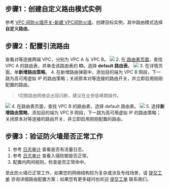 ## 步骤1：创建自定义路由模式实例[](id:s1)
参考 [VPC 间防火墙开关-新建 VPC间防火墙](https://cloud.tencent.com/document/product/1132/46930#.E6.96.B0.E5.BB.BA.E9.98.B2.E7.81.AB.E5.A2.99.E5.AE.9E.E4.BE.8B)，创建目标实例，其中路由模式选择**自定义路由**。


## 步骤2：配置引流路由
查看对等连接两端 VPC，分别为 VPC A 与 VPC B。
![](https://qcloudimg.tencent-cloud.cn/raw/ccfffd75bc0c34bc117f0388c7405ca0.jpg)
2. 在[ 路由表页面](https://console.cloud.tencent.com/vpc/route?rid=1)，查找 VPC A 的路由表，并单击该路由表的 **ID**。选择 **default 路由表**。
![](https://qcloudimg.tencent-cloud.cn/raw/50d7621a81fb2add88bbb6a0b287cd33.jpg)
3. 在详情页面，单**新增路由策略**。
4. 在新增路由弹窗中，添加目的端为 VPC B 网段，下一跳为高可用虚拟 IP 的路由策略；关闭原本对等连接的路由开关，并立即启用刚刚配置的路由。
>!切换路由网络会出现闪断，建议在业务低峰期操作。
>
![](https://qcloudimg.tencent-cloud.cn/raw/219dc2bb53f5773fd1b5c20c85ac8857.jpg)
4. 在路由表页面，查找 VPC B 的路由表，选择 default 路由表。
![](https://qcloudimg.tencent-cloud.cn/raw/8b444b1af00919ae312722427fc85f6b.jpg)
5. 选择**新增路由策略**，添加目的端为 VPC B 网段，下一跳为高可用虚拟 IP 的路由策略；关闭原本对等连接的路由开关，并立即启用刚刚配置的路由。



## 步骤3：验证防火墙是否正常工作
1.	参考 [日志审计](https://cloud.tencent.com/document/product/1132/45858#.E6.9F.A5.E7.9C.8B.E6.B5.81.E9.87.8F.E6.97.A5.E5.BF.97) 查看是否有流量日志。
2.	参考 [日志审计](https://cloud.tencent.com/document/product/1132/45858#.E6.9F.A5.E7.9C.8B.E5.85.A5.E4.BE.B5.E9.98.B2.E5.BE.A1.E6.97.A5.E5.BF.97) 查看入侵防御是否正常。
3.	配置内网间规则，检查是否正常命中。


至此防火墙已正常工作，如果您的网络结构较为复杂或涉及专线场景，请 [提交工单](https://console.cloud.tencent.com/workorder/category) 咨询详细路由配置方案；如果您有更多疑问也欢迎 [提交工单](https://console.cloud.tencent.com/workorder/category) 联系我们。
